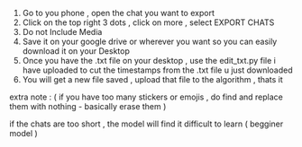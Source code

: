 1) Go to you phone , open the chat you want to export
2) Click on the top right 3 dots , click on more , select EXPORT CHATS
3) Do not Include Media
4) Save it on your google drive or wherever you want so you can easily download it on your Desktop
5) Once you have the .txt file on your desktop , use the edit_txt.py file i have uploaded to cut the timestamps from the .txt file u just downloaded
6) You will get a new file saved , upload that file to the algorithm , thats it


extra note : ( if you have too many stickers or emojis , do find and replace them with nothing - basically erase them )

if the chats are too short , the model will find it difficult to learn ( begginer model )
